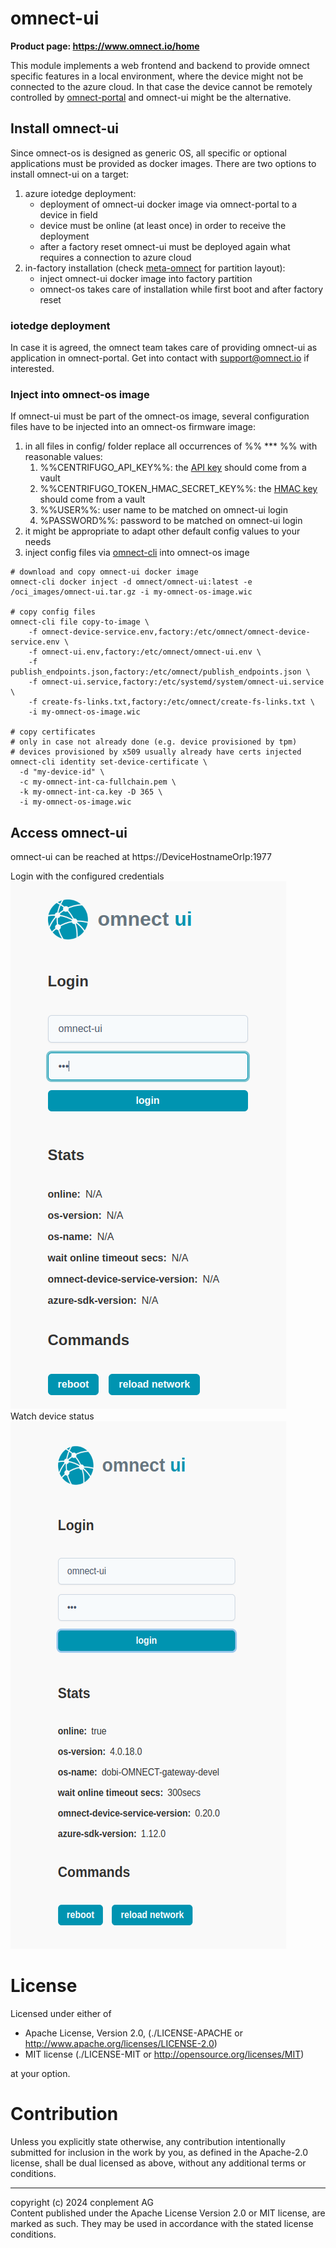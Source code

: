 # omnect-ui
**Product page: https://www.omnect.io/home**

This module implements a web frontend and backend to provide omnect specific features in a local environment, where the device might not be connected to the azure cloud. In that case the device cannot be remotely controlled by [omnect-portal](https://cp.omnect.conplement.cloud/) and omnect-ui might be the alternative.

## Install omnect-ui

Since omnect-os is designed as generic OS, all specific or optional applications must be provided as docker images. There are two options to install omnect-ui on a target:
1. azure iotedge deployment:
   - deployment of omnect-ui docker image via omnect-portal to a device in field
   - device must be online (at least once) in order to receive the deployment
   - after a factory reset omnect-ui must be deployed again what requires a connection to azure cloud
2. in-factory installation (check [meta-omnect](https://github.com/omnect/meta-omnect) for partition layout):
   - inject omnect-ui docker image into factory partition
   - omnect-os takes care of installation while first boot and after factory reset

### iotedge deployment

In case it is agreed, the omnect team takes care of providing omnect-ui as application in omnect-portal. Get into contact with support@omnect.io if interested.

### Inject into omnect-os image

If omnect-ui must be part of the omnect-os image, several configuration files have to be injected into an omnect-os firmware image:
1.  in all files in config/ folder replace all occurrences of %% *** %% with reasonable values:
    1.  %%CENTRIFUGO_API_KEY%%: the [API key](https://centrifugal.dev/docs/server/server_api#http-api) should come from a vault
    2.  %%CENTRIFUGO_TOKEN_HMAC_SECRET_KEY%%: the [HMAC key](https://centrifugal.dev/docs/server/authentication) should come from a vault
    3.  %%USER%%: user name to be matched on omnect-ui login
    4.  %PASSWORD%%: password to be matched on omnect-ui login
2.  it might be appropriate to adapt other default config values to your needs
3.  inject config files via [omnect-cli](https://github.com/omnect/omnect-cli) into omnect-os image
```
# download and copy omnect-ui docker image
omnect-cli docker inject -d omnect/omnect-ui:latest -e /oci_images/omnect-ui.tar.gz -i my-omnect-os-image.wic

# copy config files
omnect-cli file copy-to-image \
	-f omnect-device-service.env,factory:/etc/omnect/omnect-device-service.env \
	-f omnect-ui.env,factory:/etc/omnect/omnect-ui.env \
	-f publish_endpoints.json,factory:/etc/omnect/publish_endpoints.json \
	-f omnect-ui.service,factory:/etc/systemd/system/omnect-ui.service \
	-f create-fs-links.txt,factory:/etc/omnect/create-fs-links.txt \
	-i my-omnect-os-image.wic

# copy certificates
# only in case not already done (e.g. device provisioned by tpm)
# devices provisioned by x509 usually already have certs injected
omnect-cli identity set-device-certificate \
  -d "my-device-id" \
  -c my-omnect-int-ca-fullchain.pem \
  -k my-omnect-int-ca.key -D 365 \
  -i my-omnect-os-image.wic
```

## Access omnect-ui

omnect-ui can be reached at https://DeviceHostnameOrIp:1977<br>

Login with the configured credentials<br>
![login](docu/login.png)<br>
Watch device status<br>
![login](docu/main.png)

# License

Licensed under either of
* Apache License, Version 2.0, (./LICENSE-APACHE or <http://www.apache.org/licenses/LICENSE-2.0>)
* MIT license (./LICENSE-MIT or <http://opensource.org/licenses/MIT>)

at your option.

# Contribution

Unless you explicitly state otherwise, any contribution intentionally
submitted for inclusion in the work by you, as defined in the Apache-2.0
license, shall be dual licensed as above, without any additional terms or
conditions.

---

copyright (c) 2024 conplement AG<br>
Content published under the Apache License Version 2.0 or MIT license, are marked as such. They may be used in accordance with the stated license conditions.
